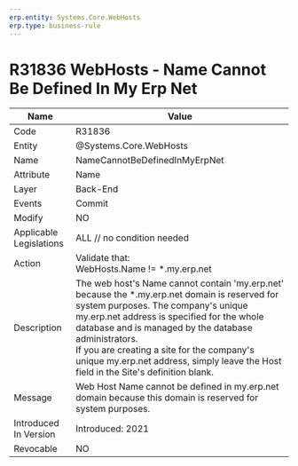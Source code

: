 ```yaml
---
erp.entity: Systems.Core.WebHosts
erp.type: business-rule
---
```

# R31836 WebHosts - Name Cannot Be Defined In My Erp Net

| Name | Value |
| ---- | ----- |
| Code | R31836 |
| Entity | @Systems.Core.WebHosts |
| Name | NameCannotBeDefinedInMyErpNet  |
| Attribute | Name |
| Layer | Back-End                                                     |
| Events | Commit |
| Modify | NO |
| Applicable Legislations | ALL // no condition needed |
| Action | Validate that: <BR>WebHosts.Name != *.my.erp.net |
| Description | The web host's Name cannot contain 'my.erp.net' because the *.my.erp.net domain is reserved for system purposes. The company's unique my.erp.net address is specified for the whole database and is managed by the database administrators. <br/>If you are creating a site for the company's unique my.erp.net address, simply leave the Host field in the Site's definition blank. |
| Message | Web Host Name cannot be defined in my.erp.net domain because this domain is reserved for system purposes. |
| Introduced In Version | Introduced: 2021 |
| Revocable | NO                                                           |
